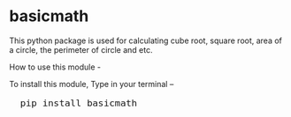 
# basicmath

This python package is used for calculating cube root, square root, area of a circle, the perimeter of circle and etc.

How to use this module -

To install this module, Type in your terminal –
<font size = "4px">
<pre> <code> pip install basicmath </pre> </code>
</font>


